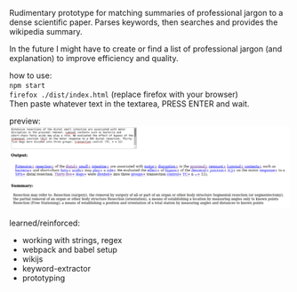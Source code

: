 Rudimentary prototype for matching summaries of professional jargon to a dense scientific paper.
Parses keywords, then searches and provides the wikipedia summary.

In the future I might have to create or find a list of professional jargon (and explanation) to improve efficiency and quality.

how to use:    
`npm start`    
`firefox ./dist/index.html` (replace firefox with your browser)    
Then paste whatever text in the textarea, PRESS ENTER and wait.    

preview:     
![](./preview.png)

learned/reinforced:
 - working with strings, regex
 - webpack and babel setup
 - wikijs
 - keyword-extractor
 - prototyping